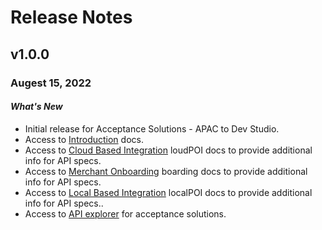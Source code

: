 # Release Notes

## v1.0.0 

### Augest 15, 2022

#### *What's New*
- Initial release for Acceptance Solutions - APAC to Dev Studio.
- Access to [Introduction](?path=docs/Getting-Started-APAC.md) docs.
- Access to [ Cloud Based Integration](?path=docs/CloudPOI.md) loudPOI docs to provide additional info for API specs.
- Access to [ Merchant Onboarding](?docs/MerchantBoarding.md) boarding docs to provide additional info for API specs.
- Access to [ Local Based Integration](?path=docs/LocalPOI.md) localPOI docs to provide additional info for API specs..
- Access to [API explorer](../api?type=post&path=/v1/apis) for acceptance solutions.
